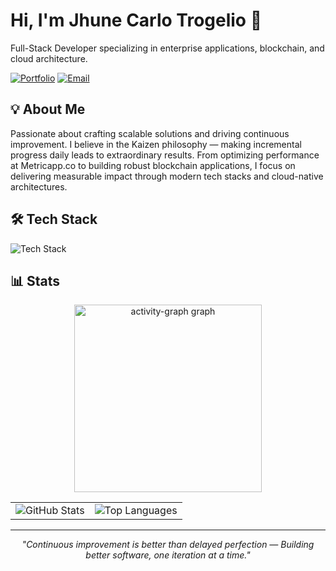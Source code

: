 # Hi, I'm Jhune Carlo Trogelio 👋

Full-Stack Developer specializing in enterprise applications, blockchain, and cloud architecture.

[![Portfolio](https://img.shields.io/badge/Portfolio-jhunecarlotrogelio.com-1c1c1c?style=flat-square)](https://jhunecarlotrogelio.com)
[![Email](https://img.shields.io/badge/Email-jhunecarlo.trogelio@gmail.com-1c1c1c?style=flat-square)](mailto:jhunecarlo.trogelio@gmail.com)

## 💡 About Me

Passionate about crafting scalable solutions and driving continuous improvement. I believe in the Kaizen philosophy — making incremental progress daily leads to extraordinary results. From optimizing performance at Metricapp.co to building robust blockchain applications, I focus on delivering measurable impact through modern tech stacks and cloud-native architectures.

## 🛠️ Tech Stack

<p>
<img src="https://skillicons.dev/icons?i=js,ts,react,nextjs,vue,nodejs,nestjs,express,postgresql,mongodb,aws,docker,rust,tailwind,laravel,symfony,nuxtjs,redux,angular,gcp,git,graphql,vitest,sequelize,supabase,postman,cloudflare,firebase,figma,astro" alt="Tech Stack" />
</p>

## 📊 Stats

<p align="center"> 
  <img src="https://github-readme-activity-graph.vercel.app/graph?username=postnzt&radius=16&theme=react&area=true&order=5&line=6E3DE5&point=6E3DE5" height="300" alt="activity-graph graph" /> 
</p>

<div align="center"> 
  <table> 
    <tr> 
      <td align="center"> 
        <img src="https://github-readme-stats.vercel.app/api?username=postnzt&show_icons=true&theme=vue-dark&count_private=true&hide_border=true&bg_color=1c1c1c" alt="GitHub Stats" /> 
      </td> <td align="center"> <img src="https://github-readme-stats.vercel.app/api/top-langs/?username=postnzt&layout=compact&theme=vue-dark&hide_border=true&bg_color=1c1c1c" alt="Top Languages" /> 
      </td> 
    </tr> 
  </table> 
</div>

---

<p align="center"><i>"Continuous improvement is better than delayed perfection — Building better software, one iteration at a time."</i></p>
